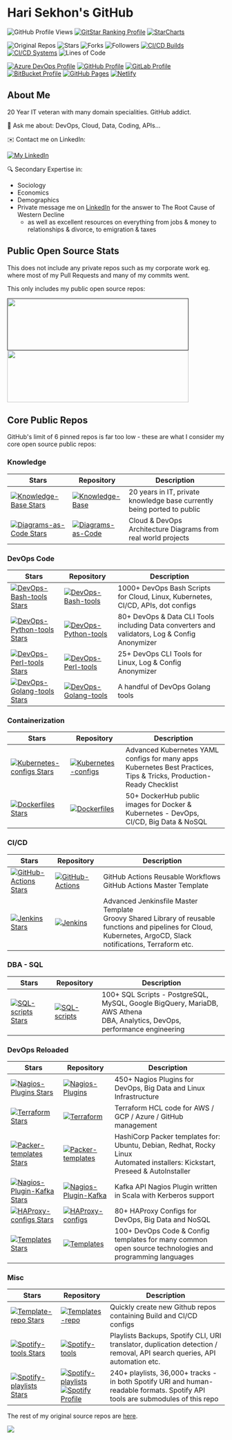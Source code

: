 # Hari Sekhon's GitHub

<!--
**HariSekhon/HariSekhon** is a ✨ _special_ ✨ repository because its `README.md` (this file) appears on your GitHub profile.

Here are some ideas to get you started:

- 🔭 I’m currently working on ...
- 🌱 I’m currently learning ...
- 👯 I’m looking to collaborate on ...
- 🤔 I’m looking for help with ...
- 💬 Ask me about ...
- 📫 How to reach me: ...
- 😄 Pronouns: ...
- ⚡ Fun fact: ...
-->

![GitHub Profile Views](https://komarev.com/ghpvc/?username=your-github-username&color=blue&label=GitHub+Profile+Views)
[![GitStar Ranking Profile](https://img.shields.io/badge/GitStar%20Ranking%20By%20Repo%20Stars-Top_0.01%25-blue?logo=github)](https://gitstar-ranking.com/HariSekhon)
[![StarCharts](https://img.shields.io/badge/Star-Charts-blue?logo=github)](https://github.com/HariSekhon/DevOps-Bash-tools/blob/master/STARCHARTS.md)

![Original Repos](https://img.shields.io/badge/Repos-28-blue?logo=github)
![Stars](https://img.shields.io/badge/Stars-7583-blue?logo=github)
![Forks](https://img.shields.io/badge/Forks-2635-blue?logo=github)
![Followers](https://img.shields.io/badge/Followers-1562-blue?logo=github)
[![CI/CD Builds](https://img.shields.io/badge/CI%2FCD%20Builds-693-blue?logo=circleci)](https://harisekhon.github.io/CI-CD/)
[![CI/CD Systems](https://img.shields.io/badge/CI%2FCD%20Systems-23-blue?logo=circleci)](https://harisekhon.github.io/CI-CD/)
![Lines of Code](https://img.shields.io/badge/lines%20of%20code-292.3k-lightgrey?logo=codecademy)

[![Azure DevOps Profile](https://img.shields.io/badge/Azure%20DevOps-HariSekhon-0078D7?logo=azure%20devops)](https://dev.azure.com/harisekhon/GitHub)
[![GitHub Profile](https://img.shields.io/badge/GitHub-HariSekhon-2088FF?logo=github)](https://github.com/HariSekhon)
[![GitLab Profile](https://img.shields.io/badge/GitLab-HariSekhon-FCA121?logo=gitlab)](https://gitlab.com/HariSekhon)
[![BitBucket Profile](https://img.shields.io/badge/BitBucket-HariSekhon-0052CC?logo=bitbucket)](https://bitbucket.org/HariSekhon)
[![GitHub Pages](https://img.shields.io/badge/GitHub-Pages-2088FF?logo=github)](https://harisekhon.github.io/CI-CD/)
[![Netlify](https://img.shields.io/badge/Netlify-site-00C7B7?logo=netlify)](https://harisekhon.netlify.app/)

## About Me

20 Year IT veteran with many domain specialities. GitHub addict.

💬 Ask me about: DevOps, Cloud, Data, Coding, APIs...

✉️ Contact me on LinkedIn:

[![My LinkedIn](https://img.shields.io/badge/LinkedIn%20Profile-HariSekhon-blue?logo=linkedin)](https://www.linkedin.com/in/HariSekhon/)

🔍 Secondary Expertise in:

- Sociology
- Economics
- Demographics
- Private message me on [LinkedIn](https://www.linkedin.com/in/HariSekhon/)
for the answer to The Root Cause of Western Decline
  - as well as excellent resources on everything from jobs & money to relationships & divorce, to emigration & taxes

## Public Open Source Stats

This does not include any private repos such as my corporate work eg. where most of my Pull Requests and many of my
commits went.

This only includes my public open source repos:

<a href="">
  <img height=120 width=420 align="center" src="https://github-readme-stats-sigma-lovat-93.vercel.app/api?username=HariSekhon&theme=algolia&show_icons=true&include_all_commits=true&hide=contribs,prs&custom_title=Hari+Sekhon%27s+Public+Open+Source+GitHub+Stats&bg_color=00000000" />
</a>
<a href="https://github.com/HariSekhon/Knowledge-Base">
  <img height=120 width=420 align="center" src="https://github-readme-stats.vercel.app/api/pin/?username=HariSekhon&repo=Knowledge-Base&theme=algolia&bg_color=00000000" />
</a>

## Core Public Repos

GitHub's limit of 6 pinned repos is far too low - these are what I consider my core open source public repos:

### Knowledge

| Stars                                                                                                                                               | Repository                                                                                                                                                                                                                                                                                                                                     | Description                                                             |
|-----------------------------------------------------------------------------------------------------------------------------------------------------|------------------------------------------------------------------------------------------------------------------------------------------------------------------------------------------------------------------------------------------------------------------------------------------------------------------------------------------------|-------------------------------------------------------------------------|
| [![Knowledge-Base Stars](https://img.shields.io/github/stars/HariSekhon/Knowledge-Base?label=)](https://github.com/HariSekhon/Knowledge-Base)       | [![Knowledge-Base](https://img.shields.io/badge/Knowledge--Base-blue?logo=github&logoColor=white&labelColor=grey)](https://github.com/HariSekhon/Knowledge-Base)                                                                                                                                                                               | 20 years in IT, private knowledge base currently being ported to public |
| [![Diagrams-as-Code Stars](https://img.shields.io/github/stars/HariSekhon/Diagrams-as-Code?label=)](https://github.com/HariSekhon/Diagrams-as-Code) | [![Diagrams-as-Code](https://img.shields.io/badge/Diagrams--as--Code-blue?logo=github&logoColor=white&labelColor=grey)](https://github.com/HariSekhon/Diagrams-as-Code)                                                                                                                                                                        | Cloud & DevOps Architecture Diagrams from real world projects           |

### DevOps Code

| Stars                                                                                                                                                        | Repository                                                                                                                                                                | Description                                                                                   |
|--------------------------------------------------------------------------------------------------------------------------------------------------------------|---------------------------------------------------------------------------------------------------------------------------------------------------------------------------|-----------------------------------------------------------------------------------------------|
| [![DevOps-Bash-tools Stars](https://img.shields.io/github/stars/HariSekhon/DevOps-Bash-tools?label=)](https://github.com/HariSekhon/DevOps-Bash-tools)       | [![DevOps-Bash-tools](https://img.shields.io/badge/DevOps--Bash-blue?logo=github&logoColor=white&labelColor=grey)](https://github.com/HariSekhon/DevOps-Bash-tools)       | 1000+ DevOps Bash Scripts for Cloud, Linux, Kubernetes, CI/CD, APIs, dot configs              |
| [![DevOps-Python-tools Stars](https://img.shields.io/github/stars/HariSekhon/DevOps-Python-tools?label=)](https://github.com/HariSekhon/DevOps-Python-tools) | [![DevOps-Python-tools](https://img.shields.io/badge/DevOps--Python-blue?logo=github&logoColor=white&labelColor=grey)](https://github.com/HariSekhon/DevOps-Python-tools) | 80+ DevOps & Data CLI Tools including Data converters and validators, Log & Config Anonymizer |
| [![DevOps-Perl-tools Stars](https://img.shields.io/github/stars/HariSekhon/DevOps-Perl-tools?label=)](https://github.com/HariSekhon/DevOps-Perl-tools)       | [![DevOps-Perl-tools](https://img.shields.io/badge/DevOps--Perl-blue?logo=github&logoColor=white&labelColor=grey)](https://github.com/HariSekhon/DevOps-Perl-tools)       | 25+ DevOps CLI Tools for Linux, Log & Config Anonymizer                                       |
| [![DevOps-Golang-tools Stars](https://img.shields.io/github/stars/HariSekhon/DevOps-Golang-tools?label=)](https://github.com/HariSekhon/DevOps-Golang-tools) | [![DevOps-Golang-tools](https://img.shields.io/badge/DevOps--Golang-blue?logo=github&logoColor=white&labelColor=grey)](https://github.com/HariSekhon/DevOps-Golang-tools) | A handful of DevOps Golang tools                                                              |

<!--
[![Readme Card](https://github-readme-stats.vercel.app/api/pin/?username=HariSekhon&repo=DevOps-Bash-tools)](https://github.com/HariSekhon/DevOps-Bash-tools)
[![Readme Card](https://github-readme-stats.vercel.app/api/pin/?username=HariSekhon&repo=DevOps-Python-tools)](https://github.com/HariSekhon/DevOps-Python-tools)
[![Readme Card](https://github-readme-stats.vercel.app/api/pin/?username=HariSekhon&repo=DevOps-Perl-tools)](https://github.com/HariSekhon/DevOps-Perl-tools)
[![Readme Card](https://github-readme-stats.vercel.app/api/pin/?username=HariSekhon&repo=DevOps-Golang-tools)](https://github.com/HariSekhon/DevOps-Golang-tools)

[![Gist Card](https://github-readme-stats.vercel.app/api/gist?id=f8f551332440f1ca8897ff010e363e03)](https://gist.github.com/HariSekhon/f8f551332440f1ca8897ff010e363e03)
-->

### Containerization

| Stars                                                                                                                                                     | Repository                                                                                                                                                          | Description                                                                                                              |
|-----------------------------------------------------------------------------------------------------------------------------------------------------------|---------------------------------------------------------------------------------------------------------------------------------------------------------------------|--------------------------------------------------------------------------------------------------------------------------|
| [![Kubernetes-configs Stars](https://img.shields.io/github/stars/HariSekhon/Kubernetes-configs?label=)](https://github.com/HariSekhon/Kubernetes-configs) | [![Kubernetes-configs](https://img.shields.io/badge/Kubernetes-blue?logo=github&logoColor=white&labelColor=grey)](https://github.com/HariSekhon/Kubernetes-configs) | Advanced Kubernetes YAML configs for many apps<br />Kubernetes Best Practices, Tips & Tricks, Production-Ready Checklist |
| [![Dockerfiles Stars](https://img.shields.io/github/stars/HariSekhon/Dockerfiles?label=)](https://github.com/HariSekhon/Dockerfiles)                      | [![Dockerfiles](https://img.shields.io/badge/Dockerfiles-blue?logo=github&logoColor=white&labelColor=grey)](https://github.com/HariSekhon/Dockerfiles)              | 50+ DockerHub public images for Docker & Kubernetes - DevOps, CI/CD, Big Data & NoSQL                                    |

### CI/CD

| Stars                                                                                                                                         | Repository                                                                                                                                                       | Description                                                                                                                                                            |
|-----------------------------------------------------------------------------------------------------------------------------------------------|------------------------------------------------------------------------------------------------------------------------------------------------------------------|------------------------------------------------------------------------------------------------------------------------------------------------------------------------|
| [![GitHub-Actions Stars](https://img.shields.io/github/stars/HariSekhon/GitHub-Actions?label=)](https://github.com/HariSekhon/GitHub-Actions) | [![GitHub-Actions](https://img.shields.io/badge/GitHub--Actions-blue?logo=github&logoColor=white&labelColor=grey)](https://github.com/HariSekhon/GitHub-Actions) | GitHub Actions Reusable Workflows<br/>GitHub Actions Master Template                                                                                                   |
| [![Jenkins Stars](https://img.shields.io/github/stars/HariSekhon/Jenkins?label=)](https://github.com/HariSekhon/Jenkins)                      | [![Jenkins](https://img.shields.io/badge/Jenkins-blue?logo=github&logoColor=white&labelColor=grey)](https://github.com/HariSekhon/Jenkins)                       | Advanced Jenkinsfile Master Template<br />Groovy Shared Library of reusable functions and pipelines for Cloud, Kubernetes, ArgoCD, Slack notifications, Terraform etc. |

### DBA - SQL

| Stars                                                                                                                                | Repository                                                                                                                                     | Description                                                                                                                    |
|--------------------------------------------------------------------------------------------------------------------------------------|------------------------------------------------------------------------------------------------------------------------------------------------|--------------------------------------------------------------------------------------------------------------------------------|
| [![SQL-scripts Stars](https://img.shields.io/github/stars/HariSekhon/SQL-scripts?label=)](https://github.com/HariSekhon/SQL-scripts) | [![SQL-scripts](https://img.shields.io/badge/SQL-blue?logo=github&logoColor=white&labelColor=grey)](https://github.com/HariSekhon/SQL-scripts) | 100+ SQL Scripts - PostgreSQL, MySQL, Google BigQuery, MariaDB, AWS Athena<br/>DBA, Analytics, DevOps, performance engineering |

### DevOps Reloaded

| Stars                                                                                                                                                        | Repository                                                                                                                                                                       | Description                                                                                                                      |
|--------------------------------------------------------------------------------------------------------------------------------------------------------------|----------------------------------------------------------------------------------------------------------------------------------------------------------------------------------|----------------------------------------------------------------------------------------------------------------------------------|
| [![Nagios-Plugins Stars](https://img.shields.io/github/stars/HariSekhon/Nagios-Plugins?label=)](https://github.com/HariSekhon/Nagios-Plugins)                | [![Nagios-Plugins](https://img.shields.io/badge/Nagios--Plugins-blue?logo=github&logoColor=white&labelColor=grey)](https://github.com/HariSekhon/Nagios-Plugins)                 | 450+ Nagios Plugins for DevOps, Big Data and Linux Infrastructure                                                                |
| [![Terraform Stars](https://img.shields.io/github/stars/HariSekhon/Terraform?label=)](https://github.com/HariSekhon/Terraform)                               | [![Terraform](https://img.shields.io/badge/Terraform-blue?logo=github&logoColor=white&labelColor=grey)](https://github.com/HariSekhon/Terraform)                                 | Terraform HCL code for AWS / GCP / Azure / GitHub management                                                                     |
| [![Packer-templates Stars](https://img.shields.io/github/stars/HariSekhon/Packer-templates?label=)](https://github.com/HariSekhon/Packer-templates)          | [![Packer-templates](https://img.shields.io/badge/Packer-blue?logo=github&logoColor=white&labelColor=grey)](https://github.com/HariSekhon/Packer-templates)                      | HashiCorp Packer templates for: Ubuntu, Debian, Redhat, Rocky Linux<br/>Automated installers: Kickstart, Preseed & AutoInstaller |
| [![Nagios-Plugin-Kafka Stars](https://img.shields.io/github/stars/HariSekhon/Nagios-Plugin-Kafka?label=)](https://github.com/HariSekhon/Nagios-Plugin-Kafka) | [![Nagios-Plugin-Kafka](https://img.shields.io/badge/Nagios--Plugin--Kafka-blue?logo=github&logoColor=white&labelColor=grey)](https://github.com/HariSekhon/Nagios-Plugin-Kafka) | Kafka API Nagios Plugin written in Scala with Kerberos support                                                                   |
| [![HAProxy-configs Stars](https://img.shields.io/github/stars/HariSekhon/HAProxy-configs?label=)](https://github.com/HariSekhon/HAProxy-configs)             | [![HAProxy-configs](https://img.shields.io/badge/HAProxy-blue?logo=github&logoColor=white&labelColor=grey)](https://github.com/HariSekhon/HAProxy-configs)                       | 80+ HAProxy Configs for DevOps, Big Data and NoSQL                                                                               |
| [![Templates Stars](https://img.shields.io/github/stars/HariSekhon/Templates?label=)](https://github.com/HariSekhon/Templates)                               | [![Templates](https://img.shields.io/badge/Templates-blue?logo=github&logoColor=white&labelColor=grey)](https://github.com/HariSekhon/Templates)                                 | 100+ DevOps Code & Config templates for many common open source technologies and programming languages                           |

### Misc

| Stars                                                                                                                                                  | Repository                                                                                                                                                                                                                                                                                                                                     | Description                                                                                                                    |
|--------------------------------------------------------------------------------------------------------------------------------------------------------|------------------------------------------------------------------------------------------------------------------------------------------------------------------------------------------------------------------------------------------------------------------------------------------------------------------------------------------------|--------------------------------------------------------------------------------------------------------------------------------|
| [![Template-repo Stars](https://img.shields.io/github/stars/HariSekhon/Template-repo?label=)](https://github.com/HariSekhon/Template-repo)             | [![Templates-repo](https://img.shields.io/badge/Template--repo-blue?logo=github&logoColor=white&labelColor=grey)](https://github.com/HariSekhon/Template-repo)                                                                                                                                                                                 | Quickly create new Github repos containing Build and CI/CD configs                                                             |
| [![Spotify-tools Stars](https://img.shields.io/github/stars/HariSekhon/Spotify-tools?label=)](https://github.com/HariSekhon/Spotify-tools)             | [![Spotify-tools](https://img.shields.io/badge/Spotify--tools-blue?logo=github&logoColor=white&labelColor=grey)](https://github.com/HariSekhon/Spotify-tools)                                                                                                                                                                                  | Playlists Backups, Spotify CLI, URI translator, duplication detection / removal, API search queries, API automation etc.       |
| [![Spotify-playlists Stars](https://img.shields.io/github/stars/HariSekhon/Spotify-playlists?label=)](https://github.com/HariSekhon/Spotify-playlists) | [![Spotify-playlists](https://img.shields.io/badge/Spotify--playlists-blue?logo=github&logoColor=white&labelColor=grey)](https://github.com/HariSekhon/Spotify-playlists)<br />[![Spotify Profile](https://img.shields.io/badge/Spotify%20Profile-HariSekhon-brightgreen?logo=spotify&style=social)](https://open.spotify.com/user/harisekhon) | 240+ playlists, 36,000+ tracks - in both Spotify URI and human-readable formats. Spotify API tools are submodules of this repo |

The rest of my original source repos are
[here](https://github.com/HariSekhon?tab=repositories&q=&type=source&language=&sort=stargazers).

<!-- 1x1 pixel counter to record hits -->
![](https://hit.yhype.me/github/profile?user_id=2211051)
